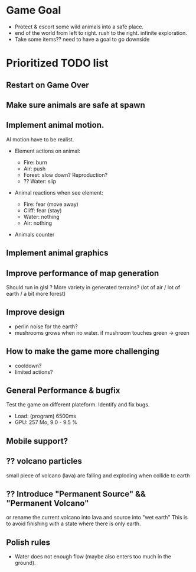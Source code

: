 Game Goal
===
- Protect & escort some wild animals into a safe place.
- end of the world from left to right. rush to the right. infinite exploration.
- Take some items?? need to have a goal to go downside

Prioritized TODO list
===

Restart on Game Over
---

Make sure animals are safe at spawn
---

Implement animal motion.
---
AI motion have to be realist.

- Element actions on animal:
  - Fire: burn
  - Air: push
  - Forest: slow down? Reproduction?
  - ?? Water: slip
- Animal reactions when see element:
  - Fire: fear (move away)
  - Cliff: fear (stay)
  - Water: nothing
  - Air: nothing

- Animals counter

Implement animal graphics
---

Improve performance of map generation
---
Should run in glsl ?
More variety in generated terrains? (lot of air / lot of earth / a bit more forest)

Improve design
---
- perlin noise for the earth?
- mushrooms grows when no water. if mushroom touches green -> green

How to make the game more challenging
---
- cooldown?
- limited actions?

General Performance & bugfix
---

Test the game on different plateform. Identify and fix bugs.

- Load: (program) 6500ms
- GPU: 257 Mo, 9.0 - 9.5 %


Mobile support?
---

?? volcano particles
---

small piece of volcano (lava) are falling and exploding when collide to earth

?? Introduce "Permanent Source" && "Permanent Volcano"
---
or rename the current volcano into lava and source into "wet earth"
This is to avoid finishing with a state where there is only earth.


Polish rules
---

- Water does not enough flow (maybe also enters too much in the ground).
